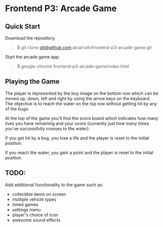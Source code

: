 # Frontend P3: Arcade Game

## Quick Start

Download the repository:
> $ git clone git@github.com:alcarruth/frontend-p3-arcade-game.git

Start the arcade game app:
> $ google-chrome frontend-p3-arcade-game/index.html

## Playing the Game

The player is represented by the boy image on the bottom row which can be
moved up, down, left and right by using the arrow keys on the keyboard.
The objective is to reach the water on the top row without getting hit by
any of the bugs.

At the top of the game you'll find the score board which indicates how many
lives you have remaining and your score (currently just how many times you've
successfully crosses to the water).

If you get hit by a bug, you lose a life and the player is reset to the
initial position.

If you reach the water, you gain a point and the player is reset to the
initial position.

## TODO:

Add additional functionality to the game such as:
 * collectible items on screen
 * multiple vehicle types
 * timed games
 * settings menu
 * player's choice of icon
 * awesome sound effects





